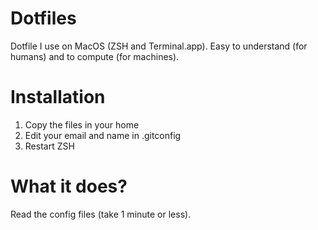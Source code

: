 # Dotfiles

Dotfile I use on MacOS (ZSH and Terminal.app). Easy to understand (for humans) and to compute (for machines).

# Installation
1) Copy the files in your home 
2) Edit your email and name in .gitconfig
3) Restart ZSH


# What it does?

Read the config files (take 1 minute or less).
